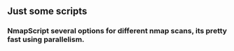 ## Just some scripts
  ### NmapScript several options for different nmap scans, its pretty fast using parallelism.
